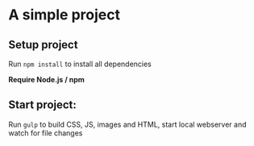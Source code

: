 # A simple project


## Setup project

Run ```npm install``` to install all dependencies

**Require Node.js / npm**

## Start project:

Run ```gulp``` to build CSS, JS, images and HTML, start local webserver and watch for file changes

